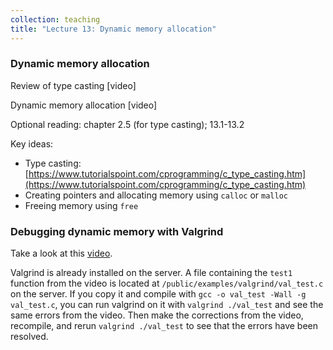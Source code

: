 ```yaml
---
collection: teaching
title: "Lecture 13: Dynamic memory allocation"
---
```


### Dynamic memory allocation
Review of type casting [video]

Dynamic memory allocation [video]

Optional reading: chapter 2.5 (for type casting); 13.1-13.2

Key ideas:
* Type casting: [https://www.tutorialspoint.com/cprogramming/c_type_casting.htm](https://www.tutorialspoint.com/cprogramming/c_type_casting.htm)
* Creating pointers and allocating memory using `calloc` or `malloc`
* Freeing memory using `free`

### Debugging dynamic memory with Valgrind
Take a look at this [video](https://www.youtube.com/watch?v=bb1bTJtgXrI).

Valgrind is already installed on the server. A file containing the `test1`
function from the video is located at `/public/examples/valgrind/val_test.c` on
the server. If you copy it and compile with `gcc -o val_test -Wall -g
val_test.c`, you can run valgrind on it with `valgrind ./val_test` and see the
same errors from the video. Then make the corrections from the video,
recompile, and rerun `valgrind ./val_test` to see that the errors have been
resolved.
